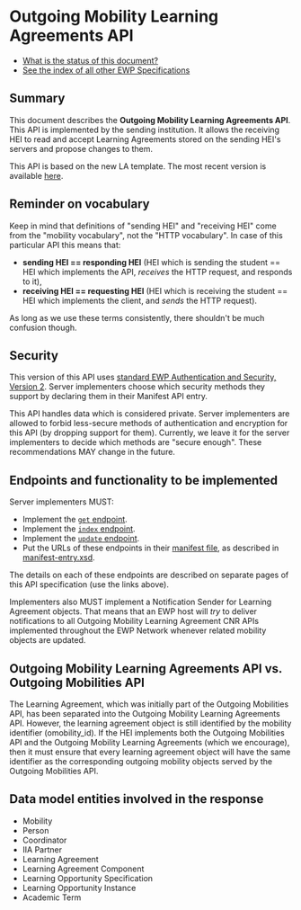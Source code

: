 Outgoing Mobility Learning Agreements API
=========================================

* [What is the status of this document?][statuses]
* [See the index of all other EWP Specifications][develhub]


Summary
-------

This document describes the **Outgoing Mobility Learning Agreements API**.
This API is implemented by the sending institution. It allows the receiving HEI
to read and accept Learning Agreements stored on the sending HEI's servers
and propose changes to them.

This API is based on the new LA template. The most recent version is available
[here][new-la-template].


Reminder on vocabulary
----------------------

Keep in mind that definitions of "sending HEI" and "receiving HEI" come from
the "mobility vocabulary", not the "HTTP vocabulary". In case of this
particular API this means that:

* **sending HEI == responding HEI** (HEI which is sending the student == HEI
  which implements the API, *receives* the HTTP request, and responds to it),
* **receiving HEI == requesting HEI** (HEI which is receiving the student ==
  HEI which implements the client, and *sends* the HTTP request).

As long as we use these terms consistently, there shouldn't be much confusion
though.


Security
--------

This version of this API uses [standard EWP Authentication and Security, Version 2][sec-v2].
Server implementers choose which security methods they
support by declaring them in their Manifest API entry.

This API handles data which is considered private. Server implementers are
allowed to forbid less-secure methods of authentication and encryption for this
API (by dropping support for them). Currently, we leave it for the server
implementers to decide which methods are "secure enough". These recommendations
MAY change in the future.


Endpoints and functionality to be implemented
---------------------------------------------

Server implementers MUST:

 * Implement the [`get` endpoint](endpoints/get.md).
 * Implement the [`index` endpoint](endpoints/index.md).
 * Implement the [`update` endpoint](endpoints/update.md).
 * Put the URLs of these endpoints in their [manifest file][discovery-api], as
   described in [manifest-entry.xsd](manifest-entry.xsd).

The details on each of these endpoints are described on separate pages of this
API specification (use the links above).

Implementers also MUST implement a Notification Sender for Learning Agreement objects.
That means that an EWP host will *try* to deliver notifications to all Outgoing Mobility Learning Agreement CNR APIs
implemented throughout the EWP Network whenever related mobility objects are updated.

Outgoing Mobility Learning Agreements API vs. Outgoing Mobilities API
---------------------------------------------------------------------

The Learning Agreement, which was initially part of the Outgoing Mobilities API,
has been separated into the Outgoing Mobility Learning Agreements API.
However, the learning agreement object is still identified by the mobility identifier (omobility_id).
If the HEI implements both the Outgoing Mobilities API and the Outgoing Mobility Learning Agreements
(which we encourage), then it must ensure that every learning agreement object will have
the same identifier as the corresponding outgoing mobility objects served by the Outgoing Mobilities API.


Data model entities involved in the response
--------------------------------------------

 * Mobility
 * Person
 * Coordinator
 * IIA Partner
 * Learning Agreement
 * Learning Agreement Component
 * Learning Opportunity Specification
 * Learning Opportunity Instance
 * Academic Term


[develhub]: http://developers.erasmuswithoutpaper.eu/
[statuses]: https://github.com/erasmus-without-paper/ewp-specs-management#statuses
[discovery-api]: https://github.com/erasmus-without-paper/ewp-specs-api-discovery
[sec-v2]: https://github.com/erasmus-without-paper/ewp-specs-sec-intro/tree/stable-v2
[new-la-template]: https://erasmus-plus.ec.europa.eu/resources-and-tools/learning-agreement

